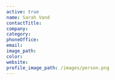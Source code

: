 ```yaml
---
active: true
name: Sarah Vand
contactTitle:
company:
category:
phoneOffice:
email:
image_path:
color:
website:
profile_image_path: /images/person.png
---
```


